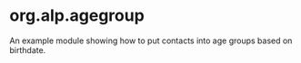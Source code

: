 # org.alp.agegroup
An example module showing how to put contacts into age groups based on birthdate.
